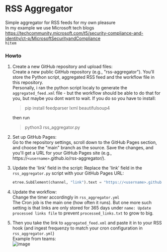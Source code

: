 # RSS Aggregator

Simple aggregator for RSS feeds for my own pleasure \
In my example we use Microsoft tech blogs \
https://techcommunity.microsoft.com/t5/security-compliance-and-identity/ct-p/MicrosoftSecurityandCompliance
<br>
```hitem```

### Howto
1. Create a new GitHub repository and upload files: \
    Create a new public GitHub repository (e.g., "rss-aggregator"). You'll store the Python script, aggregated RSS feed and the workflow file in this repository. \
    Personally, i ran the python script localy to generate the ```aggregated_feed.xml``` file - but the workflow should be able to do that for you, but maybe you dont want to wait. If you do so you have to install:
    > pip install feedparser lxml beautifulsoup4

    then run 
    > python3 rss_aggregator.py

2. Set up GitHub Pages:\
    Go to the repository settings, scroll down to the GitHub Pages section, and choose the "main" branch as the source. Save the changes, and you'll get a URL for your GitHub Pages site (e.g., https://```<username>```.github.io/rss-aggregator/).
3. Update the 'link' field in the script:
    Replace the 'link' field in the ```rss_aggregator.py``` script with your GitHub Pages URL:
    ```python
    etree.SubElement(channel, "link").text = "https://<username>.github.io/<repo name>/aggregated_feed.xml"
    ```
4. Update the workflow:\
   Change the timer accordingly in ```rss_aggregator.yml```\
   The Cron job is the main one (how often it runs). But one more such setting is that links are only stored for 365 days under ```name: Update processed links file``` to prevent ```processed_links.txt``` to grow to big.
5. Then you take the link to `aggregated_feed.xml` and paste it in to your RSS hook (and ingest frequenzy to match your cron configuration in `rss_aggregator.yml`) \
Example from teams: \
![image](https://github.com/hitem/rss-aggregator/assets/8977898/cb0fbc33-57a7-4012-8cf7-4f9d36a3c1e0)

